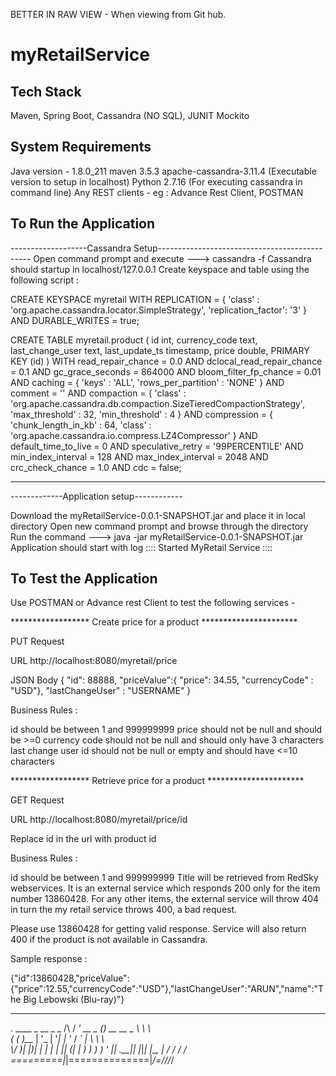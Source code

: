 BETTER IN RAW VIEW - When viewing from Git hub.

# myRetailService

Tech Stack 
-----------------------------------------------
Maven, Spring Boot, Cassandra (NO SQL), JUNIT Mockito



System Requirements 
-----------------------------------------------
 Java version - 1.8.0_211
 maven 3.5.3
 apache-cassandra-3.11.4 (Executable version to setup in localhost)
 Python 2.7.16 (For executing cassandra in command line)
 Any REST clients - eg : Advance Rest Client, POSTMAN



To Run the Application
-----------------------------------------------

-------------------Cassandra Setup----------------------------------------------
Open command prompt and execute ---> cassandra -f
Cassandra should startup in localhost/127.0.0.1
Create keyspace and table  using the following script : 

CREATE KEYSPACE myretail WITH REPLICATION = { 'class' : 'org.apache.cassandra.locator.SimpleStrategy', 'replication_factor': '3' } AND DURABLE_WRITES = true;

CREATE TABLE myretail.product (
    id int,
    currency_code text,
    last_change_user text,
    last_update_ts timestamp,
    price double,
    PRIMARY KEY (id)
) WITH read_repair_chance = 0.0
    AND dclocal_read_repair_chance = 0.1
    AND gc_grace_seconds = 864000
    AND bloom_filter_fp_chance = 0.01
    AND caching = { 'keys' : 'ALL', 'rows_per_partition' : 'NONE' }
    AND comment = ''
    AND compaction = { 'class' : 'org.apache.cassandra.db.compaction.SizeTieredCompactionStrategy', 'max_threshold' : 32, 'min_threshold' : 4 }
    AND compression = { 'chunk_length_in_kb' : 64, 'class' : 'org.apache.cassandra.io.compress.LZ4Compressor' }
    AND default_time_to_live = 0
    AND speculative_retry = '99PERCENTILE'
    AND min_index_interval = 128
    AND max_index_interval = 2048
    AND crc_check_chance = 1.0
    AND cdc = false;

----------------------------------------------------------------------------------------------------------

-------------Application setup------------

Download the myRetailService-0.0.1-SNAPSHOT.jar and place it in local directory
Open new command prompt and browse through the directory
Run the command ---> java -jar myRetailService-0.0.1-SNAPSHOT.jar
Application should start with log :::: Started MyRetail Service ::::


To Test the Application
---------------------------------

Use POSTMAN or Advance rest Client to test the following services - 

****************** Create price for a product **********************

PUT Request

URL
http://localhost:8080/myretail/price

JSON Body 
{
  "id": 88888,
   "priceValue":{
  "price": 34.55,
  "currencyCode" : "USD"},
  "lastChangeUser" : "USERNAME"
}

Business Rules :

id should be between 1 and 999999999
price should not be null and should be >=0
currency code should not be null and should only have 3 characters
last change user id should not be null or empty and should have <=10 characters


****************** Retrieve price for a product **********************

GET Request

URL
http://localhost:8080/myretail/price/id

Replace id in the url with product id

Business Rules :

id should be between 1 and 999999999
Title will be retrieved from RedSky webservices. It is an external service which responds 200 only for the item number 13860428. For any other items, the external service will throw 404 in turn the my retail service throws 400, a bad request.

Please use 13860428 for getting valid response.
Service will also return 400 if the product is not available in Cassandra.


Sample response : 

{"id":13860428,"priceValue":{"price":12.55,"currencyCode":"USD"},"lastChangeUser":"ARUN","name":"The Big Lebowski (Blu-ray)"}

-------------------------------------------------------------------------------------------------------------------

  .   ____          _            __ _ _
 /\\ / ___'_ __ _ _(_)_ __  __ _ \ \ \ \
( ( )\___ | '_ | '_| | '_ \/ _` | \ \ \ \
 \\/  ___)| |_)| | | | | || (_| |  ) ) ) )
  '  |____| .__|_| |_|_| |_\__, | / / / /
 =========|_|==============|___/=/_/_/_/

 
